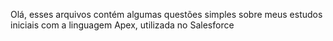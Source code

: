 Olá, esses arquivos contém algumas questões simples sobre
meus estudos iniciais com a linguagem Apex, utilizada no
Salesforce